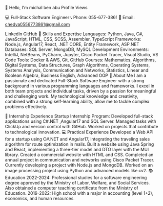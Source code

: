 👋 Hello, I'm michal ben abu
Profile Views

💻 Full-Stack Software Engineer
📞 Phone: 055-677-3861
📧 Email: chedva0556773861@gmail.com

LinkedIn GitHub
🔧 Skills and Expertise
Languages: Python, Java, C#, JavaScript, HTML, CSS, SCSS, Assembler, TypeScript
Frameworks: Node.js, Angular17, React, .NET CORE, Entity Framework, ASP.NET
Databases: SQL Server, MongoDB, MySQL
Development Environments: IntelliJ, NetBeans, PyCharm, Jupyter, Cisco Packet Tracer, Visual Studio, VS Code
Tools: Docker & AWS, Git, GitHub
Courses: Mathematics, Algorithms, Digital Systems, Data Structures, Graph Algorithms, Operating Systems, Systems Analysis, Communication and Networks, Statistics, Linear and Boolean Algebra, Business English, Advanced OOP
🌟 About Me
I am a passionate and dedicated Full-Stack Software Engineer with a strong background in various programming languages and frameworks. I excel in both team projects and individual tasks, driven by a passion for meaningful and challenging work. My technological knowledge and creativity, combined with a strong self-learning ability, allow me to tackle complex problems effectively.

🚀 Internship Experience
Startup Internship Program:
Developed full-stack applications using C#.NET ,Angular17 and SQL Server.
Managed tasks with ClickUp and version control with GitHub.
Worked on projects that contribute to technological innovation.
💻 Practical Experience
Developed a Web API for a startup using C#.NET and Angular17, integrating the traveling sales algorithm for route optimization in malls.
Built a website using Java Spring and React, implementing a three-tier model and DTO layer with the MUI library.
Created a commercial website with HTML and CSS.
Completed an annual project in communication and networks using Cisco Packet Tracer.
Currently developing a project with Node.js and MongoDB.
Worked on an image processing project using Python and advanced models like cv2.
📚 Education
2022-2024: Professional studies for a software engineering degree approved by the Ministry of Labor, Welfare, and Social Services. Also obtained a computer teaching certificate from the Ministry of Education.
2019-2022: High school with a major in accounting (level 1+2), economics, and human resources.
